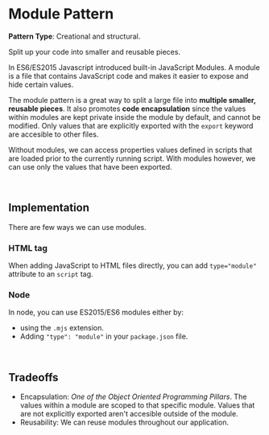 # Module Pattern

**Pattern Type**: Creational and structural.

Split up your code into smaller and reusable pieces.

In ES6/ES2015 Javascript introduced built-in JavaScript Modules. A module is a file that contains JavaScript code and makes it easier to expose and hide certain values.

The module pattern is a great way to split a large file into **multiple smaller, reusable pieces**. It also promotes **code encapsulation** since the values within modules are kept private inside the module by default, and cannot be modified. Only values that are explicitly exported with the `export` keyword are accesible to other files.

Without modules, we can access properties values defined in scripts that are loaded prior to the currently running script. With modules however, we can use only the values that have been exported.

<br>

## Implementation

There are few ways we can use modules.

### HTML tag

When adding JavaScript to HTML files directly, you can add `type="module"` attribute to an `script` tag.

### Node

In node, you can use ES2015/ES6 modules either by:

- using the `.mjs` extension.
- Adding `"type": "module"` in your `package.json` file.

<br>

## Tradeoffs

- Encapsulation: _One of the Object Oriented Programming Pillars_. The values within a module are scoped to that specific module. Values that are not explicitly exported aren't accesible outside of the module.
- Reusability: We can reuse modules throughout our application.
